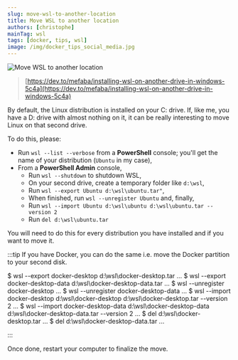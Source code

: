 ```yaml
---
slug: move-wsl-to-another-location
title: Move WSL to another location
authors: [christophe]
mainTag: wsl
tags: [docker, tips, wsl]
image: /img/docker_tips_social_media.jpg
---
```

![Move WSL to another location](/img/docker_tips_banner.jpg)

> [https://dev.to/mefaba/installing-wsl-on-another-drive-in-windows-5c4a](https://dev.to/mefaba/installing-wsl-on-another-drive-in-windows-5c4a)

By default, the Linux distribution is installed on your C: drive. If, like me, you have a D: drive with almost nothing on it, it can be really interesting to move Linux on that second drive.

<!-- truncate -->

To do this, please:

* Run `wsl --list --verbose` from a **PowerShell** console; you'll get the name of your distribution (`Ubuntu` in my case),
* From a **PowerShell Admin** console,
  * Run `wsl --shutdown` to shutdown WSL,
  * On your second drive, create a temporary folder like `d:\wsl`,
  * Run `wsl --export Ubuntu d:\wsl\ubuntu.tar"`,
  * When finished, run `wsl --unregister Ubuntu` and, finally,
  * Run `wsl --import Ubuntu d:\wsl\ubuntu d:\wsl\ubuntu.tar --version 2`
  * Run `del d:\wsl\ubuntu.tar`

You will need to do this for every distribution you have installed and if you want to move it.

:::tip
If you have Docker, you can do the same i.e. move the Docker partition to your second disk.

<Terminal title="Powershell">
$ wsl --export docker-desktop d:\wsl\docker-desktop.tar
...
$ wsl --export docker-desktop-data d:\wsl\docker-desktop-data.tar
...
$ wsl --unregister docker-desktop
...
$ wsl --unregister docker-desktop-data
...
$ wsl --import docker-desktop d:\wsl\docker-desktop d:\wsl\docker-desktop.tar --version 2
...
$ wsl --import docker-desktop-data d:\wsl\docker-desktop-data d:\wsl\docker-desktop-data.tar --version 2
...
$ del d:\wsl\docker-desktop.tar
...
$ del d:\wsl\docker-desktop-data.tar
...
</Terminal>

:::

Once done, restart your computer to finalize the move.
